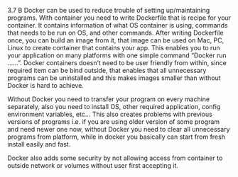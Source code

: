3.7 B
Docker can be used to reduce trouble of setting up/maintaining programs. With container you need to write Dockerfile that is recipe for your container. It contains information of what OS container is using, commands that needs to be run on OS, and other commands. After writing Dockerfile once, you can build an image from it, that image can be used on Mac, PC, Linux to create container that contains your app. This enables you to run your application on many platforms with one simple command “Docker run ……”. Docker containers doesn’t need to be user friendly from within, since required item can be bind outside, that enables that all unnecessary programs can be uninstalled and this makes images smaller than without Docker is hard to achieve. 


Without Docker you need to transfer your program on every machine separately, also you need to install OS, other required application, config environment variables, etc… This also creates problems with previous versions of programs i.e. if you are using older version of some program and need newer one now, without Docker you need to clear all unnecessary programs from platform, while in docker you basically can start from fresh install easily and fast. 


Docker also adds some security by not allowing access from container to outside network or volumes without user first accepting it. 
